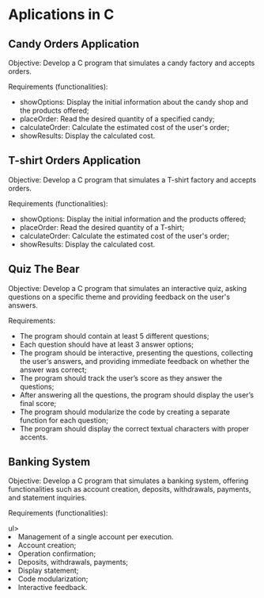 <h1>Aplications in C</h1>

<h2>Candy Orders Application</h2>
<p>Objective: Develop a C program that simulates a candy factory and accepts orders.</p>
<p>Requirements (functionalities):</p>
<ul>
  <li>showOptions: Display the initial information about the candy shop and the products offered;</li>
  <li>placeOrder: Read the desired quantity of a specified candy;</li>
  <li>calculateOrder: Calculate the estimated cost of the user's order;</li>
  <li>showResults: Display the calculated cost.</li>
</ul>
<h2>T-shirt Orders Application</h2>
<p>Objective: Develop a C program that simulates a T-shirt factory and accepts orders.</p>
<p>Requirements (functionalities):</p>
<ul>
  <li>showOptions: Display the initial information and the products offered;</li>
  <li>placeOrder: Read the desired quantity of a T-shirt;</li>
  <li>calculateOrder: Calculate the estimated cost of the user's order;</li>
  <li>showResults: Display the calculated cost.</li>
</ul>
<h2>Quiz The Bear</h2>
<p>Objective: Develop a C program that simulates an interactive quiz, asking questions on a specific theme and providing feedback on the user's answers.</p>
<p>Requirements:</p>
<ul>
  <li>The program should contain at least 5 different questions;</li>
  <li>Each question should have at least 3 answer options;</li>
  <li>The program should be interactive, presenting the questions, collecting the user’s answers, and providing immediate feedback on whether the answer was correct;</li>
  <li>The program should track the user’s score as they answer the questions;</li>
  <li>After answering all the questions, the program should display the user’s final score;</li>
  <li>The program should modularize the code by creating a separate function for each question;</li>
  <li>The program should display the correct textual characters with proper accents.</li>
</ul>
<h2>Banking System</h2>
<p>Objective: Develop a C program that simulates a banking system, offering functionalities such as account creation, deposits, withdrawals, payments, and statement inquiries.</p>
<p>Requirements (functionalities):</p>
ul>
  <li>Management of a single account per execution.</li>
  <li>Account creation;</li>
  <li>Operation confirmation;</li>
  <li>Deposits, withdrawals, payments;</li>
  <li>Display statement;</li>
  <li>Code modularization;</li>
  <li>Interactive feedback.</li>
</ul>
